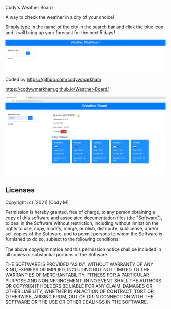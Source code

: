 Cody's Weather Board



A way to check the weather in a city of your choice!

Simply type in the name of the city in the search bar and click the blue icon and it will bring up your forecast for the next 5 days!

![Explantion Image](https://github.com/codywmarkham/Weather-Board/blob/main/images/start.PNG)



Coded by https://github.com/codywmarkham


https://codywmarkham.github.io/Weather-Board/






![Explantion Image](https://github.com/codywmarkham/Weather-Board/blob/main/images/page.PNG)


## Licenses

Copyright (c) [2021] [Cody M]

Permission is hereby granted, free of charge, to any person obtaining a copy of this software and associated documentation files (the "Software"), to deal in the Software without restriction, including without limitation the rights to use, copy, modify, merge, publish, distribute, sublicense, and/or sell copies of the Software, and to permit persons to whom the Software is furnished to do so, subject to the following conditions:

The above copyright notice and this permission notice shall be included in all copies or substantial portions of the Software.

THE SOFTWARE IS PROVIDED "AS IS", WITHOUT WARRANTY OF ANY KIND, EXPRESS OR IMPLIED, INCLUDING BUT NOT LIMITED TO THE WARRANTIES OF MERCHANTABILITY, FITNESS FOR A PARTICULAR PURPOSE AND NONINFRINGEMENT. IN NO EVENT SHALL THE AUTHORS OR COPYRIGHT HOLDERS BE LIABLE FOR ANY CLAIM, DAMAGES OR OTHER LIABILITY, WHETHER IN AN ACTION OF CONTRACT, TORT OR OTHERWISE, ARISING FROM, OUT OF OR IN CONNECTION WITH THE SOFTWARE OR THE USE OR OTHER DEALINGS IN THE SOFTWARE.
